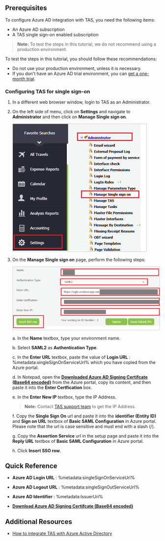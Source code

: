 ## Prerequisites

To configure Azure AD integration with TAS, you need the following items:

- An Azure AD subscription
- A TAS single sign-on enabled subscription

> **Note:**
> To test the steps in this tutorial, we do not recommend using a production environment.

To test the steps in this tutorial, you should follow these recommendations:

- Do not use your production environment, unless it is necessary.
- If you don't have an Azure AD trial environment, you can [get a one-month trial](https://azure.microsoft.com/pricing/free-trial/).

### Configuring TAS for single sign-on

1. In a different web browser window, login to TAS as an Administrator.

2. On the left side of menu, click on **Settings** and navigate to **Administrator** and then click on **Manage Single sign on**.

	![TAS Configuration](./media/configure01.png)

3. On the **Manage Single sign on** page, perform the following steps:

	![TAS Configuration](./media/configure02.png)

	a. In the **Name** textbox, type your environment name.
	
	b. Select **SAML2** as **Authentication Type**.

	c. In the **Enter URL** textbox, paste the value of **Login URL** : %metadata:singleSignOnServiceUrl% which you have copied from the Azure portal.

	d. In Notepad, open the **[Downloaded Azure AD Signing Certifcate (Base64 encoded)](%metadata:certificateDownloadBase64Url%)** from the Azure portal, copy its content, and then paste it into the **Enter Certfication** box.

	e. In the **Enter New IP** textbox, type the IP Address.

	> **Note:**
	> Contact [TAS support team](mailto:support@combtas.com) to get the IP Address.

	f. Copy the **Single Sign On** url and paste it into the **identifier (Entity ID)** and **Sign on URL** textbox of **Basic SAML Configuration** in Azure portal. Please note that the url is case sensitive and must end with a slash (/).

	g. Copy the **Assertion Service** url in the setup page and paste it into the **Reply URL** textbox of  **Basic SAML Configuration** in Azure portal.

	h. Click **Insert SSO row**.

## Quick Reference

* **Azure AD Login URL** : %metadata:singleSignOnServiceUrl%

* **Azure AD Logout URL** : %metadata:singleSignOutServiceUrl%

* **Azure AD Identifier** : %metadata:IssuerUri%

* **[Download Azure AD Signing Certifcate (Base64 encoded)](%metadata:certificateDownloadBase64Url%)**


## Additional Resources

* [How to integrate TAS with Azure Active Directory](https://docs.microsoft.com/azure/active-directory/saas-apps/tas-tutorial)
